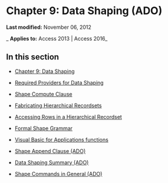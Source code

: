 
# Chapter 9: Data Shaping (ADO)

 **Last modified:** November 06, 2012

 _ **Applies to:** Access 2013 | Access 2016_

## In this section


- [Chapter 9: Data Shaping](f66a319f-1b3d-c4a3-50b3-af1a47540832.md)
    
- [Required Providers for Data Shaping](eb8933fb-d533-3ea7-e045-35c1ca585765.md)
    
- [Shape Compute Clause](f4fee4a6-ec9e-c0b6-40e0-258f76c4696f.md)
    
- [Fabricating Hierarchical Recordsets](0a6e41ba-015e-c07e-8876-1e744256b876.md)
    
- [Accessing Rows in a Hierarchical Recordset](db59b152-b780-539c-17ef-462e8adfb26e.md)
    
- [Formal Shape Grammar](a3220569-8804-3dc3-7f9f-b4f8cdab1316.md)
    
- [Visual Basic for Applications functions](482b1236-0051-8737-b8f8-e29e9223a739.md)
    
- [Shape Append Clause (ADO)](3e8f5eb6-c4f9-4fa0-8cd7-0c0e974d0f7b.md)
    
- [Data Shaping Summary (ADO)](d175104a-23eb-4635-8ae4-c891aa6c6aab.md)
    
- [Shape Commands in General (ADO)](41ba726c-37d9-4b9a-92a4-7ddbbfec4458.md)
    
